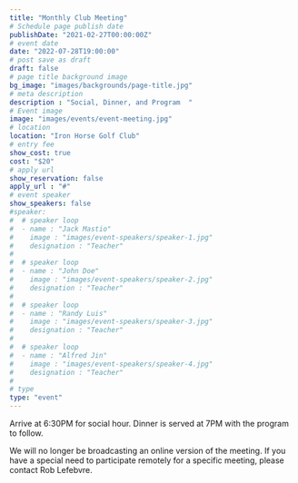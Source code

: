 ```yaml
---
title: "Monthly Club Meeting"
# Schedule page publish date
publishDate: "2021-02-27T00:00:00Z"
# event date
date: "2022-07-28T19:00:00"
# post save as draft
draft: false
# page title background image
bg_image: "images/backgrounds/page-title.jpg"
# meta description
description : "Social, Dinner, and Program  "
# Event image
image: "images/events/event-meeting.jpg"
# location
location: "Iron Horse Golf Club"
# entry fee
show_cost: true
cost: "$20"
# apply url
show_reservation: false
apply_url : "#"
# event speaker
show_speakers: false
#speaker:
#  # speaker loop
#  - name : "Jack Mastio"
#    image : "images/event-speakers/speaker-1.jpg"
#    designation : "Teacher"
#
#  # speaker loop
#  - name : "John Doe"
#    image : "images/event-speakers/speaker-2.jpg"
#    designation : "Teacher"
#
#  # speaker loop
#  - name : "Randy Luis"
#    image : "images/event-speakers/speaker-3.jpg"
#    designation : "Teacher"
#
#  # speaker loop
#  - name : "Alfred Jin"
#    image : "images/event-speakers/speaker-4.jpg"
#    designation : "Teacher"
#
# type
type: "event"
---
```


Arrive at 6:30PM for social hour.  Dinner is served at 7PM with the program to follow.

We will no longer be broadcasting an online version of the meeting.  If you have a special need to participate remotely for a specific meeting, please contact Rob Lefebvre.
